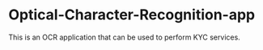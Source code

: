 # Optical-Character-Recognition-app
This is an OCR application that can be used to perform KYC services.
